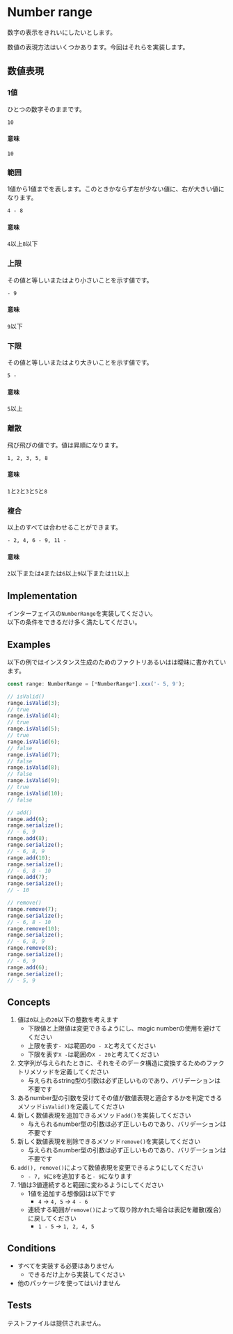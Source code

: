 # Number range

数字の表示をきれいにしたいとします。

数値の表現方法はいくつかあります。今回はそれらを実装します。

## 数値表現

### 1値

ひとつの数字そのままです。

```
10
```

#### 意味

`10`

### 範囲

1値から1値までを表します。このときかならず左が少ない値に、右が大きい値になります。

```
4 - 8
```

#### 意味

`4`以上`8`以下

### 上限

その値と等しいまたはより小さいことを示す値です。

```
- 9
```

#### 意味

`9`以下

### 下限

その値と等しいまたはより大きいことを示す値です。

```
5 -
```

#### 意味

`5`以上

### 離散

飛び飛びの値です。値は昇順になります。

```
1, 2, 3, 5, 8
```

#### 意味

`1`と`2`と`3`と`5`と`8`

### 複合

以上のすべては合わせることができます。

```
- 2, 4, 6 - 9, 11 -
```

#### 意味

`2`以下または`4`または`6`以上`9`以下または`11`以上

## Implementation

インターフェイスの`NumberRange`を実装してください。  
以下の条件をできるだけ多く満たしてください。

## Examples

以下の例ではインスタンス生成のためのファクトリあるいはは曖昧に書かれています。

```typescript
const range: NumberRange = [*NumberRange*].xxx('- 5, 9');

// isValid()
range.isValid(3);
// true
range.isValid(4);
// true
range.isValid(5);
// true
range.isValid(6);
// false
range.isValid(7);
// false
range.isValid(8);
// false
range.isValid(9);
// true
range.isValid(10);
// false

// add()
range.add(6);
range.serialize();
// - 6, 9
range.add(8);
range.serialize();
// - 6, 8, 9
range.add(10);
range.serialize();
// - 6, 8 - 10
range.add(7);
range.serialize();
// - 10

// remove()
range.remove(7);
range.serialize();
// - 6, 8 - 10
range.remove(10);
range.serialize();
// - 6, 8, 9
range.remove(8);
range.serialize();
// - 6, 9
range.add(6);
range.serialize();
// - 5, 9
```

## Concepts

1. 値は`0`以上の`20`以下の整数を考えます
    * 下限値と上限値は変更できるようにし、magic numberの使用を避けてください
    * 上限を表す`- X`は範囲の`0 - X`と考えてください
    * 下限を表す`X -`は範囲の`X - 20`と考えてください
1. 文字列が与えられたときに、それをそのデータ構造に変換するためのファクトリメソッドを定義してください
    * 与えられるstring型の引数は必ず正しいものであり、バリデーションは不要です
1. あるnumber型の引数を受けてその値が数値表現と適合するかを判定できるメソッド`isValid()`を定義してください
1. 新しく数値表現を追加できるメソッド`add()`を実装してください
    * 与えられるnumber型の引数は必ず正しいものであり、バリデーションは不要です
1. 新しく数値表現を削除できるメソッド`remove()`を実装してください
    * 与えられるnumber型の引数は必ず正しいものであり、バリデーションは不要です
1. `add(), remove()`によって数値表現を変更できるようにしてください
    * `- 7, 9`に`8`を追加すると`- 9`になります
1. 1値は3値連続すると範囲に変わるようにしてください
    * 1値を追加する想像図は以下です
        * `4` -> `4, 5` -> `4 - 6`
    * 連続する範囲が`remove()`によって取り除かれた場合は表記を離散(複合)に戻してください
        * `1 - 5` -> `1, 2, 4, 5`

## Conditions

* すべてを実装する必要はありません
    * できるだけ上から実装してください
* 他のパッケージを使ってはいけません

## Tests

テストファイルは提供されません。